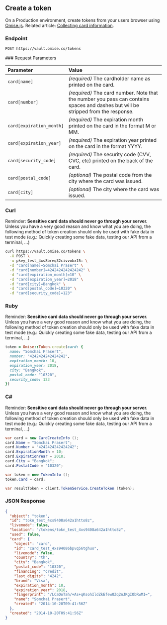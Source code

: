 ## Create a token

On a Production environment, create tokens from your users browser using [Omise.js](/omise-js). Related article: [Collecting card information](/collecting-card-information).


### Endpoint

```
POST https://vault.omise.co/tokens
```
<div id="token-creation-parameters"></div>
### Request Parameters

| Parameter                | Value                                             |
|:-------------------------|:--------------------------------------------------|
| `card[name]`             | *(required)* The cardholder name as printed on the card. |
| `card[number]`           | *(required)* The card number. Note that the number you pass can contains spaces and dashes but will be stripped from the response. |
| `card[expiration_month]` | *(required)* The expiration month printed on the card in the format M or MM. |
| `card[expiration_year]`  | *(required)* The expiration year printed on the card in the format YYYY. |
| `card[security_code]`    | *(required)* The security code (CVV, CVC, etc) printed on the back of the card. |
| `card[postal_code]`      | *(optional)* The postal code from the city where the card was issued. |
| `card[city]`             | *(optional)* The city where the card was issued. |






### Curl

<div class="Notice">
  Reminder: <strong>Sensitive card data should never go through your server.</strong>
  Unless you have a very good reason and know what you are doing, the following method of token creation should only be used with fake data in test mode (e.g.: Quickly creating some fake data, testing our API from a terminal, ...)
</div>

```sh
curl https://vault.omise.co/tokens \
  -X POST \
  -u pkey_test_4xs8breq32civvobx15: \
  -d "card[name]=Somchai Prasert" \
  -d "card[number]=4242424242424242" \
  -d "card[expiration_month]=10" \
  -d "card[expiration_year]=2018" \
  -d "card[city]=Bangkok" \
  -d "card[postal_code]=10320" \
  -d "card[security_code]=123"
```

### Ruby

<div class="Notice">
  Reminder: <strong>Sensitive card data should never go through your server.</strong>
  Unless you have a very good reason and know what you are doing, the following method of token creation should only be used with fake data in test mode (e.g.: Quickly creating some fake data, testing our API from a terminal, ...)
</div>

```ruby
token = Omise::Token.create(card: {
  name: "Somchai Prasert",
  number: "4242424242424242",
  expiration_month: 10,
  expiration_year: 2018,
  city: "Bangkok",
  postal_code: "10320",
  security_code: 123
})
```

### C&#35;

<div class="Notice">
  Reminder: <strong>Sensitive card data should never go through your server.</strong>
  Unless you have a very good reason and know what you are doing, the following method of token creation should only be used with fake data in test mode (e.g.: Quickly creating some fake data, testing our API from a terminal, ...)
</div>

```c#
var card = new CardCreateInfo ();
card.Name = "Somchai Prasert";
card.Number = "4242424242424242";
card.ExpirationMonth = 10;
card.ExpirationYear = 2018;
card.City = "Bangkok";
card.PostalCode = "10320";

var token = new TokenInfo ();
token.Card = card;

var resultToken = client.TokenService.CreateToken (token);
```

### JSON Response

```json
{
  "object": "token",
  "id": "tokn_test_4xs9408a642a1htto8z",
  "livemode": false,
  "location": "/tokens/tokn_test_4xs9408a642a1htto8z",
  "used": false,
  "card": {
    "object": "card",
    "id": "card_test_4xs94086bpvq56tghuo",
    "livemode": false,
    "country": "th",
    "city": "Bangkok",
    "postal_code": "10320",
    "financing": "credit",
    "last_digits": "4242",
    "brand": "Visa",
    "expiration_month": 10,
    "expiration_year": 2018,
    "fingerprint": "/LCaOoTah/+As+qKsohIldZkEfew0Zq2nJKgIObRwMI=",
    "name": "Somchai Prasert",
    "created": "2014-10-20T09:41:56Z"
  },
  "created": "2014-10-20T09:41:56Z"
}
```
